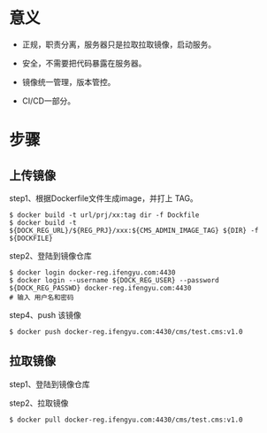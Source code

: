 # 意义

* 正规，职责分离，服务器只是拉取拉取镜像，启动服务。

* 安全，不需要把代码暴露在服务器。

* 镜像统一管理，版本管控。

* CI/CD一部分。

# 步骤

## 上传镜像

step1、根据Dockerfile文件生成image，并打上 TAG。

```
$ docker build -t url/prj/xx:tag dir -f Dockfile
$ docker build -t ${DOCK_REG_URL}/${REG_PRJ}/xxx:${CMS_ADMIN_IMAGE_TAG} ${DIR} -f ${DOCKFILE}
```

step2、登陆到镜像仓库

```
$ docker login docker-reg.ifengyu.com:4430
$ docker login --username ${DOCK_REG_USER} --password ${DOCK_REG_PASSWD} docker-reg.ifengyu.com:4430
# 输入 用户名和密码
```

step4、push 该镜像

```
$ docker push docker-reg.ifengyu.com:4430/cms/test.cms:v1.0
```

## 拉取镜像

step1、登陆到镜像仓库

step2、拉取镜像

```
$ docker pull docker-reg.ifengyu.com:4430/cms/test.cms:v1.0
```



